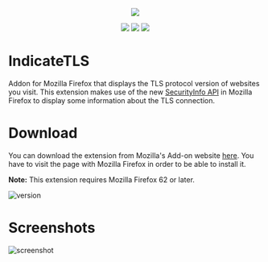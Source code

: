 <p align="center">
    <img src="https://github.com/jannispinter/indicatetls/raw/master/icons/icon_96.png">
</p>
<p align="center">
   <img src="https://img.shields.io/amo/users/indicatetls" />
   <img src="https://img.shields.io/amo/dw/indicatetls" />
   <img src="https://img.shields.io/amo/stars/indicatetls" />
</p>


# IndicateTLS
Addon for Mozilla Firefox that displays the TLS protocol version of websites you visit. This extension makes use of the new [SecurityInfo API](https://developer.mozilla.org/en-US/docs/Mozilla/Add-ons/WebExtensions/API/webRequest/SecurityInfo) in Mozilla Firefox to display some information about the TLS connection.

# Download
You can download the extension from Mozilla's Add-on website [here](https://addons.mozilla.org/de/firefox/addon/indicatetls/). You have to visit the page with Mozilla Firefox in order to be able to install it.

**Note:** This extension requires Mozilla Firefox 62 or later.

![version](https://img.shields.io/amo/v/indicatetls)

# Screenshots
![screenshot](https://addons.cdn.mozilla.net/user-media/previews/full/231/231394.png)
